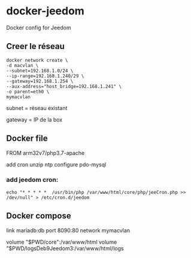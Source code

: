 # docker-jeedom
 Docker config for Jeedom

## Creer le réseau

```
docker network create \
-d macvlan \
--subnet=192.168.1.0/24 \
--ip-range=192.168.1.240/29 \
--gateway=192.168.1.254 \
--aux-address="host_bridge=192.168.1.241" \
-o parent=eth0 \
mymacvlan
```
subnet = réseau existant

gateway = IP de la box

## Docker file

FROM arm32v7/php3.7-apache

add cron unzip ntp
configure pdo-mysql

### add jeedom cron:
```
echo "* * * * *  /usr/bin/php /var/www/html/core/php/jeeCron.php >> /dev/null" > /etc/cron.d/jeedom
```

## Docker compose

link mariadb:db
port 8090:80
network mymacvlan

volume "$PWD/core":/var/www/html
volume "$PWD/logsDeb9Jeedom3:/var/www/html/logs
